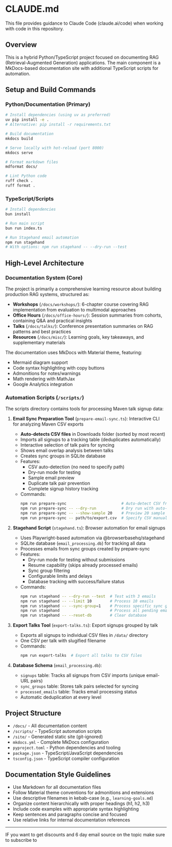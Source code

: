 # CLAUDE.md

This file provides guidance to Claude Code (claude.ai/code) when working with code in this repository.

## Overview

This is a hybrid Python/TypeScript project focused on documenting RAG (Retrieval-Augmented Generation) applications. The main component is a MkDocs-based documentation site with additional TypeScript scripts for automation.

## Setup and Build Commands

### Python/Documentation (Primary)
```bash
# Install dependencies (using uv as preferred)
uv pip install -e .
# Alternative: pip install -r requirements.txt

# Build documentation
mkdocs build

# Serve locally with hot-reload (port 8000)
mkdocs serve

# Format markdown files
mdformat docs/

# Lint Python code
ruff check .
ruff format .
```

### TypeScript/Scripts
```bash
# Install dependencies
bun install

# Run main script
bun run index.ts

# Run Stagehand email automation
npm run stagehand
# With options: npm run stagehand -- --dry-run --test
```

## High-Level Architecture

### Documentation System (Core)
The project is primarily a comprehensive learning resource about building production RAG systems, structured as:

- **Workshops** (`/docs/workshops/`): 6-chapter course covering RAG implementation from evaluation to multimodal approaches
- **Office Hours** (`/docs/office-hours/`): Session summaries from cohorts, containing Q&A and practical insights
- **Talks** (`/docs/talks/`): Conference presentation summaries on RAG patterns and best practices
- **Resources** (`/docs/misc/`): Learning goals, key takeaways, and supplementary materials

The documentation uses MkDocs with Material theme, featuring:
- Mermaid diagram support
- Code syntax highlighting with copy buttons
- Admonitions for notes/warnings
- Math rendering with MathJax
- Google Analytics integration

### Automation Scripts (`/scripts/`)
The scripts directory contains tools for processing Maven talk signup data:

1. **Email Sync Preparation Tool** (`prepare-email-sync.ts`): Interactive CLI for analyzing Maven CSV exports
   - **Auto-detects CSV files** in Downloads folder (sorted by most recent)
   - Imports all signups to a tracking table (deduplicates automatically)
   - Interactive selection of talk pairs for syncing
   - Shows email overlap analysis between talks
   - Creates sync groups in SQLite database
   - Features:
     - CSV auto-detection (no need to specify path)
     - Dry-run mode for testing
     - Sample email preview
     - Duplicate talk pair prevention
     - Complete signup history tracking
   - Commands:
     ```bash
     npm run prepare-sync                        # Auto-detect CSV from Downloads
     npm run prepare-sync -- --dry-run           # Dry run with auto-detection
     npm run prepare-sync -- --show-sample 20    # Preview 20 sample emails
     npm run prepare-sync -- path/to/export.csv  # Specify CSV manually
     ```

2. **Stagehand Script** (`stagehand.ts`): Browser automation for email signups
   - Uses Playwright-based automation via @browserbasehq/stagehand
   - SQLite database (`email_processing.db`) for tracking all data
   - Processes emails from sync groups created by prepare-sync
   - Features:
     - Dry-run mode for testing without submissions
     - Resume capability (skips already processed emails)
     - Sync group filtering
     - Configurable limits and delays
     - Database tracking with success/failure status
   - Commands:
     ```bash
     npm run stagehand -- --dry-run --test  # Test with 3 emails
     npm run stagehand -- --limit 10        # Process 10 emails
     npm run stagehand -- --sync-group=1    # Process specific sync group
     npm run stagehand                      # Process all pending emails
     npm run stagehand -- --reset-db        # Clear database
     ```

3. **Export Talks Tool** (`export-talks.ts`): Export signups grouped by talk
   - Exports all signups to individual CSV files in `/data/` directory
   - One CSV per talk with slugified filename
   - Commands:
     ```bash
     npm run export-talks  # Export all talks to CSV files
     ```

4. **Database Schema** (`email_processing.db`):
   - `signups` table: Tracks all signups from CSV imports (unique email-URL pairs)
   - `sync_groups` table: Stores talk pairs selected for syncing
   - `processed_emails` table: Tracks email processing status
   - Automatic deduplication at every level

## Project Structure

- `/docs/` - All documentation content
- `/scripts/` - TypeScript automation scripts
- `/site/` - Generated static site (git-ignored)
- `mkdocs.yml` - Complete MkDocs configuration
- `pyproject.toml` - Python dependencies and tooling
- `package.json` - TypeScript/JavaScript dependencies
- `tsconfig.json` - TypeScript compiler configuration

## Documentation Style Guidelines

- Use Markdown for all documentation files
- Follow Material theme conventions for admonitions and extensions
- Use descriptive filenames in kebab-case (e.g., `learning-goals.md`)
- Organize content hierarchically with proper headings (h1, h2, h3)
- Include code examples with appropriate syntax highlighting
- Keep sentences and paragraphs concise and focused
- Use relative links for internal documentation references

---

IF you want to get discounts and 6 day email source on the topic make sure to subscribe to

<script async data-uid="010fd9b52b" src="https://fivesixseven.kit.com/010fd9b52b/index.js"></script>
